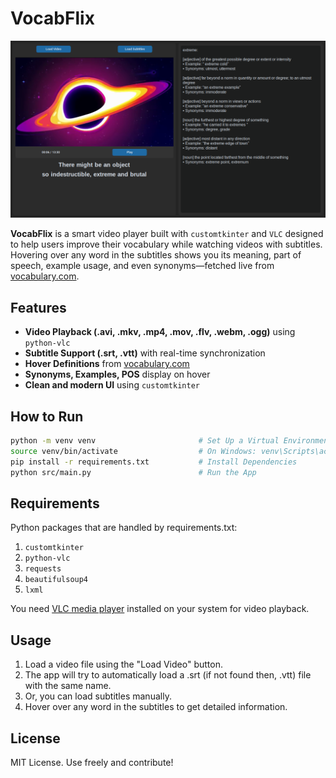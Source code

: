 # VocabFlix
![VocabFlix Screenshot](resources/demo.png)

**VocabFlix** is a smart video player built with `customtkinter` and `VLC` designed to help users improve their vocabulary while watching videos with subtitles. Hovering over any word in the subtitles shows you its meaning, part of speech, example usage, and even synonyms—fetched live from [vocabulary.com](https://www.vocabulary.com).


##  Features

- **Video Playback (.avi, .mkv, .mp4, .mov, .flv, .webm, .ogg)** using `python-vlc`
- **Subtitle Support (.srt, .vtt)** with real-time synchronization
- **Hover Definitions** from [vocabulary.com](https://www.vocabulary.com/)
- **Synonyms, Examples, POS** display on hover
- **Clean and modern UI** using `customtkinter`


## How to Run

```bash
python -m venv venv                       # Set Up a Virtual Environment
source venv/bin/activate                  # On Windows: venv\Scripts\activate
pip install -r requirements.txt           # Install Dependencies
python src/main.py                        # Run the App
```


## Requirements

Python packages that are handled by requirements.txt:
1. `customtkinter`
2. `python-vlc`
3. `requests`
4. `beautifulsoup4`
5. `lxml`

You need [VLC media player](https://www.videolan.org/vlc/#download) installed on your system for video playback.


## Usage

1. Load a video file using the "Load Video" button.
2. The app will try to automatically load a .srt (if not found then, .vtt) file with the same name.
3. Or, you can load subtitles manually.
4. Hover over any word in the subtitles to get detailed information.


## License

MIT License. Use freely and contribute!
